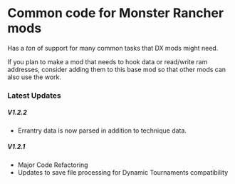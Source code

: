﻿# Common code for Monster Rancher mods

Has a *ton* of support for many common tasks that DX mods might need.

If you plan to make a mod that needs to hook data or read/write ram addresses,
consider adding them to this base mod so that other mods can also use the work.



### Latest Updates

##### V1.2.2

* Errantry data is now parsed in addition to technique data.



##### V1.2.1

* Major Code Refactoring
* Updates to save file processing for Dynamic Tournaments compatibility
